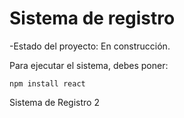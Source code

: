 <h1> Sistema de registro</h1>

-Estado del  proyecto: En construcción.

Para ejecutar el sistema, debes poner:

```npm install react```

Sistema de Registro 2
